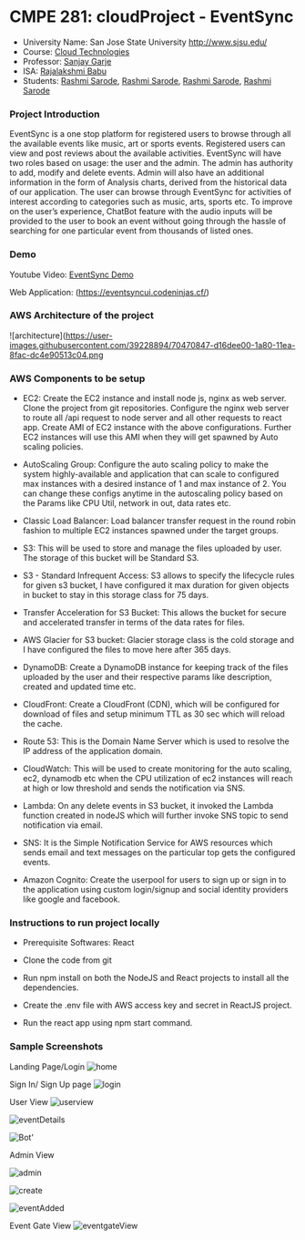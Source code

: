 # CMPE 281: cloudProject - EventSync
*	University Name: San Jose State University http://www.sjsu.edu/ 
*	Course: [Cloud Technologies](http://info.sjsu.edu/web-dbgen/catalog/courses/CMPE281.html)
*	Professor: [Sanjay Garje](https://www.linkedin.com/in/sanjaygarje/)
*	ISA: [Rajalakshmi Babu](https://www.linkedin.com/in/rajalakshmib/)
*	Students: [Rashmi Sarode](https://www.linkedin.com/in/rashmisarode),
                      [Rashmi Sarode](https://www.linkedin.com/in/rashmisarode),
                      [Rashmi Sarode](https://www.linkedin.com/in/rashmisarode),
                      [Rashmi Sarode](https://www.linkedin.com/in/rashmisarode)

### Project Introduction
EventSync is a one stop platform for registered users to browse through all the available events like music, art or sports events. Registered users can view and post reviews about the available activities. EventSync will have two roles based on usage: the user and the admin. 
The admin has authority to add, modify and delete events. Admin will also have an additional information in the form of Analysis charts, derived from the historical data of our application. 
The user can browse through EventSync for activities of interest according to categories such as music, arts, sports etc. To improve on the user’s experience, ChatBot feature with the audio inputs will be provided to the user to book an event without going through the hassle of searching for one particular event from thousands of listed ones.


### Demo
Youtube Video: [EventSync Demo](https://www.youtube.com/watch?v=La5XdLTHq_o)

Web Application: (https://eventsyncui.codeninjas.cf/)

### AWS Architecture of the project
![architecture](https://user-images.githubusercontent.com/39228894/70470847-d16dee00-1a80-11ea-8fac-dc4e90513c04.png

### AWS Components to be setup
* EC2: Create the EC2 instance and install node js, nginx as web server. Clone the project from git repositories. Configure the nginx web server to route all /api request to node server and all other requests to react app. Create AMI of EC2 instance with the above configurations. Further EC2 instances will use this AMI when they will get spawned by Auto scaling policies.

* AutoScaling Group: Configure the auto scaling policy to make the system highly-available and application that can scale to configured max instances with a desired instance of 1 and max instance of 2. You can change these configs anytime in the autoscaling policy based on the Params like CPU Util, network in out, data rates etc.

* Classic Load Balancer:  Load balancer transfer request in the round robin fashion to multiple EC2 instances spawned under the target groups. 

* S3: This will be used to store and manage the files uploaded by user. The storage of this bucket will be Standard S3.

* S3 - Standard Infrequent Access: S3 allows to specify the lifecycle rules for given s3 bucket, I have configured it max duration for given objects in bucket to stay in this storage class for 75 days. 

* Transfer Acceleration for S3 Bucket: This allows the bucket for secure and accelerated transfer in terms of the data rates for files.

* AWS Glacier for S3 bucket: Glacier storage class is the cold storage and I have configured the files to move here after 365 days. 

* DynamoDB: Create a DynamoDB instance for keeping track of the files uploaded by the user and their respective params like    description, created and updated time etc. 

* CloudFront: Create a CloudFront (CDN), which will be configured for download of files and setup minimum TTL as 30 sec which will reload the cache.

* Route 53: This is the Domain Name Server which is used to resolve the IP address of the application domain.

* CloudWatch: This will be used to create monitoring for the auto scaling, ec2, dynamodb etc when the CPU utilization of ec2 instances will reach at high or low threshold and sends the notification via SNS.

* Lambda: On any delete events in S3 bucket, it invoked the Lambda function created in nodeJS which will further invoke SNS topic to send notification via email.

* SNS: It is the Simple Notification Service for AWS resources which sends email and text messages on the particular top gets the configured events. 

* Amazon Cognito: Create the userpool for users to sign up or sign in to the application using custom login/signup and social identity providers like google and facebook.

### Instructions to run project locally
* Prerequisite Softwares: React

* Clone the code from git

* Run npm install on both the NodeJS and React projects to install all the dependencies.

* Create the .env file with AWS access key and secret in ReactJS project.

* Run the react app using npm start command.

### Sample Screenshots
Landing Page/Login
![home](https://user-images.githubusercontent.com/39228894/70471271-a89a2880-1a81-11ea-973d-31a99df508de.png)

Sign In/ Sign Up page
![login](https://user-images.githubusercontent.com/39228894/70471435-0169c100-1a82-11ea-815b-cdc05235e7d3.png)

User View
![userview](https://user-images.githubusercontent.com/39228894/70471485-1cd4cc00-1a82-11ea-9972-8fb82fe1cd64.png)

![eventDetails](https://user-images.githubusercontent.com/39228894/70471589-56a5d280-1a82-11ea-8dbb-0cc0d1fc772e.png)

![Bot'](https://user-images.githubusercontent.com/39228894/70471666-7f2dcc80-1a82-11ea-9a98-d9e3c49117d4.png)


Admin View

![admin](https://user-images.githubusercontent.com/39228894/70471523-2e1dd880-1a82-11ea-9eeb-ee8ae6b5205d.png)

![create](https://user-images.githubusercontent.com/39228894/70471669-8359ea00-1a82-11ea-9501-af069215803f.png)

![eventAdded](https://user-images.githubusercontent.com/39228894/70471648-76d59180-1a82-11ea-9cb2-a73bbde869a5.png)

Event Gate View
![eventgateView](https://user-images.githubusercontent.com/39228894/70471655-79d08200-1a82-11ea-84e7-a847679b803a.png)


